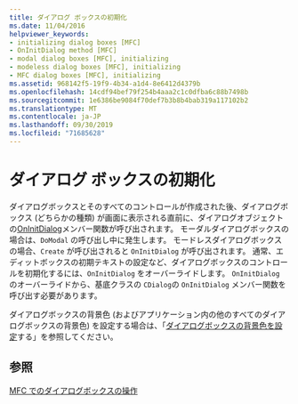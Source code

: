 ```yaml
---
title: ダイアログ ボックスの初期化
ms.date: 11/04/2016
helpviewer_keywords:
- initializing dialog boxes [MFC]
- OnInitDialog method [MFC]
- modal dialog boxes [MFC], initializing
- modeless dialog boxes [MFC], initializing
- MFC dialog boxes [MFC], initializing
ms.assetid: 968142f5-19f9-4b34-a1d4-8e6412d4379b
ms.openlocfilehash: 14cdf94bef79f254b4aaa2c1c0dfba6c88b7498b
ms.sourcegitcommit: 1e6386be9084f70def7b3b8b4bab319a117102b2
ms.translationtype: MT
ms.contentlocale: ja-JP
ms.lasthandoff: 09/30/2019
ms.locfileid: "71685628"
---
```

# <a name="initializing-the-dialog-box"></a>ダイアログ ボックスの初期化

ダイアログボックスとそのすべてのコントロールが作成された後、ダイアログボックス (どちらかの種類) が画面に表示される直前に、ダイアログオブジェクトの[OnInitDialog](../mfc/reference/cdialog-class.md#oninitdialog)メンバー関数が呼び出されます。 モーダルダイアログボックスの場合は、`DoModal` の呼び出し中に発生します。 モードレスダイアログボックスの場合、`Create` が呼び出されると `OnInitDialog` が呼び出されます。 通常、エディットボックスの初期テキストの設定など、ダイアログボックスのコントロールを初期化するには、`OnInitDialog` をオーバーライドします。 `OnInitDialog` のオーバーライドから、基底クラスの `CDialog`の `OnInitDialog` メンバー関数を呼び出す必要があります。

ダイアログボックスの背景色 (およびアプリケーション内の他のすべてのダイアログボックスの背景色) を設定する場合は、「[ダイアログボックスの背景色を設定](../mfc/setting-the-dialog-boxs-background-color.md)する」を参照してください。

## <a name="see-also"></a>参照

[MFC でのダイアログボックスの操作](../mfc/life-cycle-of-a-dialog-box.md)
